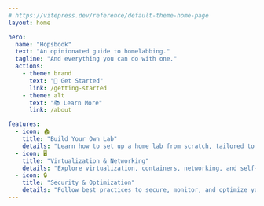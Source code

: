 ```yaml
---
# https://vitepress.dev/reference/default-theme-home-page
layout: home

hero:
  name: "Hopsbook"
  text: "An opinionated guide to homelabbing."
  tagline: "And everything you can do with one."
  actions:
    - theme: brand
      text: "🚀 Get Started"
      link: /getting-started
    - theme: alt
      text: "📚 Learn More"
      link: /about

features:
  - icon: 🏠
    title: "Build Your Own Lab"
    details: "Learn how to set up a home lab from scratch, tailored to your needs."
  - icon: 🖥️
    title: "Virtualization & Networking"
    details: "Explore virtualization, containers, networking, and self-hosting applications."
  - icon: 🔒
    title: "Security & Optimization"
    details: "Follow best practices to secure, monitor, and optimize your homelab."
---
```

